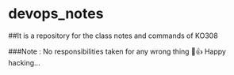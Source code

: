 # devops_notes
##It is a repository for the class notes and commands of KO308 

###Note : No responsibilities taken for any wrong thing 🙂👍
Happy hacking...
